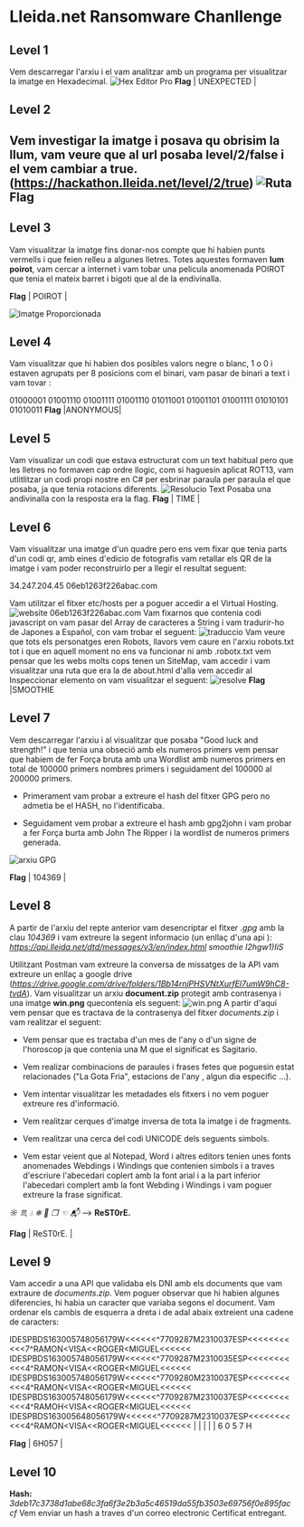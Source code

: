 # Lleida.net  Ransomware Chanllenge

## Level 1

Vem descarregar l'arxiu i el vam analitzar amb un programa per visualitzar la imatge en Hexadecimal.
![Hex Editor Pro](https://i.imgur.com/81nMzIr.png)
**Flag**
| UNEXPECTED |
## Level 2

Vem investigar la imatge i posava qu obrisim la llum, vam veure que al url posaba level/2/false i el vem cambiar a true. (https://hackathon.lleida.net/level/2/true)
![Ruta](https://i.imgur.com/bE4ja4n.png)
   **Flag**
--------------

## Level 3
Vam visualitzar la imatge fins donar-nos compte que hi habien punts vermells i que feien relleu a algunes lletres.
Totes aquestes formaven **lum poirot**, vam cercar a internet i vam tobar una pelicula anomenada POIROT que tenia el mateix barret i bigoti que al de la endivinalla.

**Flag**
| POIROT |

![Imatge Proporcionada](https://hackathon.lleida.net/img/22d86afe01bf3cee2da05c30aaaaeb8e.png)


## Level 4

Vam visualitzar que hi habien dos posibles valors negre o blanc, 1 o 0 i estaven agrupats per 8 posicions com el binari, vam pasar de binari a text i vam tovar :

01000001 01001110 01001111 01001110 01011001 01001101 01001111 01010101 01010011
**Flag**
|ANONYMOUS|
## Level 5
Vam visualizar  un codi que estava estructurat com un text habitual pero que les lletres no formaven cap ordre llogic, com si haguesin aplicat ROT13, vam utlitlitzar un codi propi nostre en C# per esbrinar paraula per paraula el que posaba, ja que tenia rotacions diferents.
![Resolucio Text](https://i.imgur.com/nJLJMNo.png)
Posaba una andivinalla con la resposta era la flag.
**Flag**
| TIME |


## Level 6
Vam visualitzar una imatge d'un quadre pero ens vem fixar que tenia parts d'un codi qr, amb eines d'edicio de fotografis vam retallar els QR de la imatge i vam poder reconstruirlo per a llegir el resultat seguent:

34.247.204.45 06eb1263f226abac.com

Vam utilitzar el fitxer etc/hosts per a poguer accedir a el Virtual Hosting.
![website 06eb1263f226abac.com](https://i.imgur.com/cKv6v2D.png)
Vam fixarnos que contenia codi javascript on vam pasar del Array de caracteres a String i vam tradurir-ho de Japones a Español, con vam trobar el seguent:
![traduccio](https://i.imgur.com/s4SrUx9.png)
Vam veure que tots els personatges eren Robots, llavors vem caure en l'arxiu robots.txt tot i que en aquell moment no ens va funcionar ni amb .robotx.txt vem pensar que les webs molts cops tenen un SiteMap, vam accedir i vam visualitzar una ruta que era la de about.html d'alla vem accedir al Inspeccionar elemento on vam visualitzar el seguent:
![resolve](https://i.imgur.com/A0dsEIB.png)
**Flag**
|SMOOTHIE



## Level 7
Vem descarregar l'arxiu i al visualitzar que posaba "Good luck and strength!" i que tenia una obseció amb els numeros primers vem pensar que habiem de fer Força bruta amb una Wordlist amb numeros primers en total de 100000 primers nombres primers i seguidament del 100000 al 200000 primers.


* Primerament vam probar a extreure el hash del fitxer GPG pero no admetia be el HASH, no l'identificaba.

* Seguidament vem probar a extreure el hash amb gpg2john i vam probar a fer Força burta amb John The Ripper i la wordlist de numeros primers generada.

![arxiu GPG](https://i.imgur.com/k5cSCbM.png)

**Flag**
| 104369 |


## Level 8
A partir de l'arxiu del repte anterior vam desencriptar el fitxer *.gpg* amb la clau *104369* i vam extreure la segent informacio (un enllaç d'una api ):
*https://api.lleida.net/dtd/messages/v3/en/index.html*
*smoothie*
*I2hgw1)IiS*

Utilitzant Postman vam extreure la conversa de missatges de la API vam extreure un enllaç a google drive (*https://drive.google.com/drive/folders/1Bb14rnjPHSVNtXurfEl7umW9hC8-tvdA*).
 Vam visualitzar un arxiu **document.zip** protegit amb contrasenya i una imatge **win.png** quecontenia els seguent:
 ![win.png](https://i.imgur.com/qlaaVbh.png)
 A partir d'aqui vem pensar que es tractava de la contrasenya del fitxer *documents.zip* i vam realitzar el seguent:

 * Vem pensar que es tractaba d'un mes de l'any o d'un signe de l'horoscop ja que contenia una M que el significat es Sagitario.

 * Vem realizar combinacions de paraules i frases fetes que poguesin estat relacionades ("La Gota Fria", estacions de l'any , algun dia especific ...).

* Vem intentar visualitzar les metadades els fitxers i no vem poguer extreure res d'informació.

* Vem realitzar cerques d'imatge inversa de tota la imatge i de fragments.

* Vem realitzar una cerca del codi UNICODE dels seguents simbols.

* Vem estar veient que al Notepad, Word i altres editors tenien unes fonts anomenades Webdings i Windings que contenien simbols i a traves d'escriure l'abecedari coplert amb la font arial i a la part inferior l'abecedari complert amb la font Webding i Windings i vam poguer extreure la frase significat.

*☼︎ ♏︎ 💧︎ ❄︎ 📁︎ ❒︎ ☜︎ 📬︎* --> **ReST0rE.**

**Flag**
| ReST0rE. |

## Level 9
Vam accedir a una API que validaba els DNI amb els documents que vam extraure de *documents.zip*. Vem poguer observar que hi habien algunes diferencies, hi habia un caracter que variaba segons el document.
Vam ordenar els cambis de esquerra a dreta i de adal abaix extreient una cadene de caracters:

IDESPBDS163005748056179W<<<<<<^7709287M2310037ESP<<<<<<<<<<<7^RAMON<VISA<<ROGER<MIGUEL<<<<<<
IDESPBDS163005748056179W<<<<<<^7709287M2310035ESP<<<<<<<<<<<4^RAMON<VISA<<ROGER<MIGUEL<<<<<<
IDESPBDS163005748056179W<<<<<<^7709280M2310037ESP<<<<<<<<<<<4^RAMON<VISA<<ROGER<MIGUEL<<<<<<
IDESPBDS163005748056179W<<<<<<^7709287M2310037ESP<<<<<<<<<<<4^RAMOH<VISA<<ROGER<MIGUEL<<<<<<
IDESPBDS163005648056179W<<<<<<^7709287M2310037ESP<<<<<<<<<<<4^RAMON<VISA<<ROGER<MIGUEL<<<<<<
              |                      |       |              |     |
              6                      0       5              7     H

**Flag**
| 6H057 |



## Level 10
**Hash:** *3deb17c3738d1abe68c3fa6f3e2b3a5c46519da55fb3503e69756f0e895faccf*
Vem enviar un hash a traves d'un correo electronic Certificat entregant.




